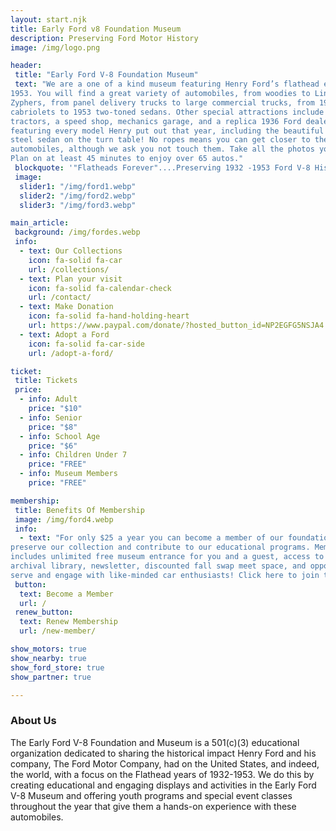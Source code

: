 ```yaml
---
layout: start.njk
title: Early Ford v8 Foundation Museum
description: Preserving Ford Motor History
image: /img/logo.png

header: 
 title: "Early Ford V-8 Foundation Museum"
 text: "We are a one of a kind museum featuring Henry Ford’s flathead engine era 1932-
1953. You will find a great variety of automobiles, from woodies to Lincoln
Zyphers, from panel delivery trucks to large commercial trucks, from 1932
cabriolets to 1953 two-toned sedans. Other special attractions include Ford
tractors, a speed shop, mechanics garage, and a replica 1936 Ford dealership
featuring every model Henry put out that year, including the beautiful stainless
steel sedan on the turn table! No ropes means you can get closer to these
automobiles, although we ask you not touch them. Take all the photos you want!
Plan on at least 45 minutes to enjoy over 65 autos."
 blockquote: '"Flatheads Forever"....Preserving 1932 -1953 Ford V-8 History!'
 image: 
  slider1: "/img/ford1.webp"
  slider2: "/img/ford2.webp"
  slider3: "/img/ford3.webp"

main_article:
 background: /img/fordes.webp
 info:
  - text: Our Collections
    icon: fa-solid fa-car
    url: /collections/
  - text: Plan your visit
    icon: fa-solid fa-calendar-check
    url: /contact/
  - text: Make Donation
    icon: fa-solid fa-hand-holding-heart
    url: https://www.paypal.com/donate/?hosted_button_id=NP2EGFG5NSJA4
  - text: Adopt a Ford
    icon: fa-solid fa-car-side
    url: /adopt-a-ford/

ticket:
 title: Tickets
 price:
  - info: Adult
    price: "$10"
  - info: Senior
    price: "$8"
  - info: School Age
    price: "$6"
  - info: Children Under 7
    price: "FREE"
  - info: Museum Members
    price: "FREE"

membership:
 title: Benefits Of Membership
 image: /img/ford4.webp
 info: 
  - text: "For only $25 a year you can become a member of our foundation, helping to
preserve our collection and contribute to our educational programs. Membership
includes unlimited free museum entrance for you and a guest, access to our
archival library, newsletter, discounted fall swap meet space, and opportunities to
serve and engage with like-minded car enthusiasts! Click here to join today!"
 button: 
  text: Become a Member
  url: /
 renew_button: 
  text: Renew Membership
  url: /new-member/

show_motors: true
show_nearby: true
show_ford_store: true
show_partner: true

---
```

### About Us

The Early Ford V-8 Foundation and Museum is a 501(c)(3) educational organization dedicated to
sharing the historical impact Henry Ford and his company, The Ford Motor Company, had on
the United States, and indeed, the world, with a focus on the Flathead years of 1932-1953. We
do this by creating educational and engaging displays and activities in the Early Ford V-8
Museum and offering youth programs and special event classes throughout the year that give
them a hands-on experience with these automobiles.

